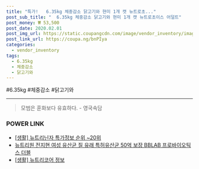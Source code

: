 ```yaml
--- 
title: "특가!   6.35kg 체중감소 닭고기와 현미 1개 캣 뉴트로초..." 
post_sub_title: "  6.35kg 체중감소 닭고기와 현미 1개 캣 뉴트로초이스 어덜트" 
post_money: ₩ 53,500 
post_date: 2020.02.01 
post_img_url: https://static.coupangcdn.com/image/vendor_inventory/images/2018/12/18/15/1/20ea81b6-1b96-4318-928b-52b8add8cfe6.jpg 
post_link_url: https://coupa.ng/bnPIya 
categories: 
  - vendor_inventory 
tags: 
  - 6.35kg 
  - 체중감소 
  - 닭고기와 
--- 
```

  #6.35kg #체중감소 #닭고기와 
<hr> 

> 모범은 훈화보다 유효하다. - 영국속담 


### POWER LINK

* <a href="https://blog.naver.com/sakai111/221779878520" target="_blank"> [생활] 뉴트리닌자 특가정보 순위 ~20위</a>
* <a href="https://blog.naver.com/fasyy4321/221792569381" target="_blank">뉴트리원 전지현 여성 유산균 질 유래 특허유산균 50억 보장 BBLAB 프로바이오틱스 더블</a>
* <a href="https://blog.naver.com/santokki14/221769723844" target="_blank"> [생활] 뉴트리코어 정보 </a>
